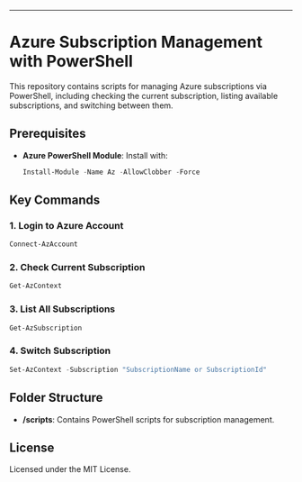 
---

# Azure Subscription Management with PowerShell

This repository contains scripts for managing Azure subscriptions via PowerShell, including checking the current subscription, listing available subscriptions, and switching between them.

## Prerequisites

- **Azure PowerShell Module**: Install with:
  ```powershell
  Install-Module -Name Az -AllowClobber -Force
  ```

## Key Commands

### 1. **Login to Azure Account**

```powershell
Connect-AzAccount
```

### 2. **Check Current Subscription**

```powershell
Get-AzContext
```

### 3. **List All Subscriptions**

```powershell
Get-AzSubscription
```

### 4. **Switch Subscription**

```powershell
Set-AzContext -Subscription "SubscriptionName or SubscriptionId"
```

## Folder Structure

- **/scripts**: Contains PowerShell scripts for subscription management.

## License

Licensed under the MIT License.

